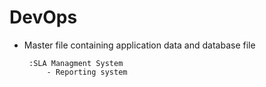 # DevOps

   - Master file containing application data and database file
   
          :SLA Managment System
              - Reporting system
